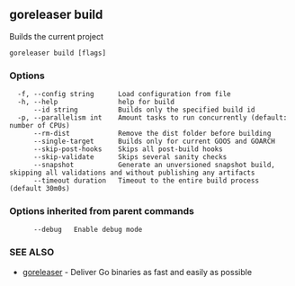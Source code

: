 ## goreleaser build

Builds the current project

```
goreleaser build [flags]
```

### Options

```
  -f, --config string      Load configuration from file
  -h, --help               help for build
      --id string          Builds only the specified build id
  -p, --parallelism int    Amount tasks to run concurrently (default: number of CPUs)
      --rm-dist            Remove the dist folder before building
      --single-target      Builds only for current GOOS and GOARCH
      --skip-post-hooks    Skips all post-build hooks
      --skip-validate      Skips several sanity checks
      --snapshot           Generate an unversioned snapshot build, skipping all validations and without publishing any artifacts
      --timeout duration   Timeout to the entire build process (default 30m0s)
```

### Options inherited from parent commands

```
      --debug   Enable debug mode
```

### SEE ALSO

* [goreleaser](/cmd/goreleaser)	 - Deliver Go binaries as fast and easily as possible

